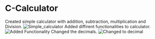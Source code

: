 # C-Calculator
Created simple calculator with addition, subtraction, multiplication and Division.
![Simple_calculator](https://user-images.githubusercontent.com/65688803/120851123-694d7a80-c546-11eb-8c1b-77cabad8e230.JPG)
Added diffirent functionalities to calculator.
![Added Functionality](https://user-images.githubusercontent.com/65688803/120851463-dbbe5a80-c546-11eb-867a-f75928e74b03.JPG)
Changed the decimals.
![Changed to decimal](https://user-images.githubusercontent.com/65688803/120851622-132d0700-c547-11eb-9411-9ba077d2d3f8.JPG)
